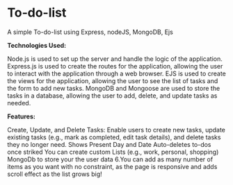 # To-do-list
A simple To-do-list using Express, nodeJS, MongoDB, Ejs

**Technologies Used:**

Node.js is used to set up the server and handle the logic of the application.
Express.js is used to create the routes for the application, allowing the user to interact with the application through a web browser.
EJS is used to create the views for the application, allowing the user to see the list of tasks and the form to add new tasks.
MongoDB and Mongoose are used to store the tasks in a database, allowing the user to add, delete, and update tasks as needed.


**Features:**

Create, Update, and Delete Tasks: Enable users to create new tasks, update existing tasks (e.g., mark as completed, edit task details), and delete tasks they no longer need.
Shows Present Day and Date
Auto-deletes to-dos once striked
You can create custom Lists (e.g., work, personal, shopping)
MongoDb to store your the user data 6.You can add as many number of items as you want with no constraint, as the page is responsive and adds scroll effect as the list grows big!
